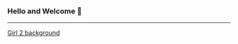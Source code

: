 ### Hello and Welcome 👋
---
<!--
**Susanhuynh/Susanhuynh** is a ✨ _special_ ✨ repository because its `README.md` (this file) appears on your GitHub profile.

Here are some ideas to get you started:

- 🔭 I’m currently working on ...
- 🌱 I’m currently learning ...
- 👯 I’m looking to collaborate on ...
- 🤔 I’m looking for help with ...
- 💬 Ask me about ...
- 📫 How to reach me: ...
- 😄 Pronouns: ...
- ⚡ Fun fact: ...
-->

[Girl 2 background](https://user-images.githubusercontent.com/10942817/235990298-e4e26a5c-e40d-4352-9e0c-64e187f4a948.png)
